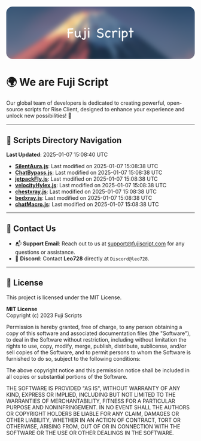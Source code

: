 ![Banner](.github/b.webp)

# 🌍 **We are Fuji Script**

Our global team of developers is dedicated to creating powerful, open-source scripts for Rise Client, designed to enhance your experience and unlock new possibilities! 🌟

---
<!-- SCRIPTS_NAVIGATION_START -->
## 📂 **Scripts Directory Navigation**

**Last Updated**: 2025-01-07 15:08:40 UTC

- **[SilentAura.js](scripts/SilentAura.js)**: Last modified on 2025-01-07 15:08:38 UTC
- **[ChatBypass.js](scripts/ChatBypass.js)**: Last modified on 2025-01-07 15:08:38 UTC
- **[jetpackFly.js](scripts/jetpackFly.js)**: Last modified on 2025-01-07 15:08:38 UTC
- **[velocityHylex.js](scripts/velocityHylex.js)**: Last modified on 2025-01-07 15:08:38 UTC
- **[chestxray.js](scripts/chestxray.js)**: Last modified on 2025-01-07 15:08:38 UTC
- **[bedxray.js](scripts/bedxray.js)**: Last modified on 2025-01-07 15:08:38 UTC
- **[chatMacro.js](scripts/chatMacro.js)**: Last modified on 2025-01-07 15:08:38 UTC

<!-- SCRIPTS_NAVIGATION_END -->

---

## 💬 **Contact Us**  
- 📬 **Support Email**: Reach out to us at [support@fujiscript.com](mailto:support@fujiscript.com) for any questions or assistance.  
- 💬 **Discord**: Contact **Leo728** directly at `Discord@leo728`.

---

## 📜 **License**

This project is licensed under the MIT License.  

**MIT License**  
Copyright (c) 2023 Fuji Scripts  

Permission is hereby granted, free of charge, to any person obtaining a copy of this software and associated documentation files (the "Software"), to deal in the Software without restriction, including without limitation the rights to use, copy, modify, merge, publish, distribute, sublicense, and/or sell copies of the Software, and to permit persons to whom the Software is furnished to do so, subject to the following conditions:  

The above copyright notice and this permission notice shall be included in all copies or substantial portions of the Software.  

THE SOFTWARE IS PROVIDED "AS IS", WITHOUT WARRANTY OF ANY KIND, EXPRESS OR IMPLIED, INCLUDING BUT NOT LIMITED TO THE WARRANTIES OF MERCHANTABILITY, FITNESS FOR A PARTICULAR PURPOSE AND NONINFRINGEMENT. IN NO EVENT SHALL THE AUTHORS OR COPYRIGHT HOLDERS BE LIABLE FOR ANY CLAIM, DAMAGES OR OTHER LIABILITY, WHETHER IN AN ACTION OF CONTRACT, TORT OR OTHERWISE, ARISING FROM, OUT OF OR IN CONNECTION WITH THE SOFTWARE OR THE USE OR OTHER DEALINGS IN THE SOFTWARE.  
